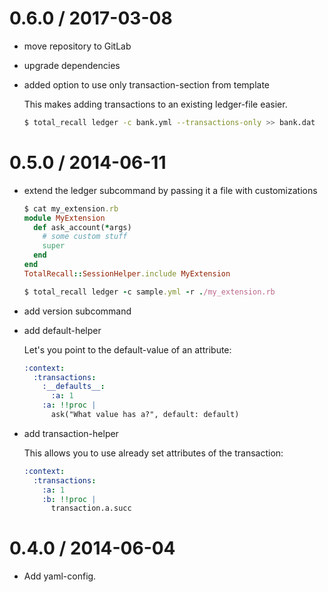 # 0.6.0 / 2017-03-08

* move repository to GitLab

* upgrade dependencies

* added option to use only transaction-section from template

    This makes adding transactions to an existing ledger-file easier.

    ```bash
    $ total_recall ledger -c bank.yml --transactions-only >> bank.dat
    ```

# 0.5.0 / 2014-06-11

* extend the ledger subcommand by passing it a file with customizations

    ```ruby
    $ cat my_extension.rb
    module MyExtension
      def ask_account(*args)
        # some custom stuff
        super
      end
    end
    TotalRecall::SessionHelper.include MyExtension

    $ total_recall ledger -c sample.yml -r ./my_extension.rb
    ```

* add version subcommand

* add default-helper

    Let's you point to the default-value of an attribute:

    ```yaml
    :context:
      :transactions:
        :__defaults__:
          :a: 1
        :a: !!proc |
          ask("What value has a?", default: default)
    ```

* add transaction-helper

    This allows you to use already set attributes of the transaction:

    ```yaml
    :context:
      :transactions:
        :a: 1
        :b: !!proc |
          transaction.a.succ
    ```

# 0.4.0 / 2014-06-04

* Add yaml-config.

